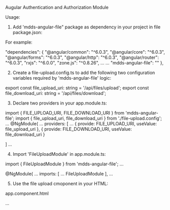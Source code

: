 Augular Authentication and Authorization Module

Usage:
1. Add 'mdds-angular-file" package as dependency in your project in file package.json:

For example:

  "dependencies": {
    "@angular/common": "^6.0.3",
    "@angular/core": "^6.0.3",
    "@angular/forms": "^6.0.3",
    "@angular/http": "^6.0.3",
    "@angular/router": "^6.0.3",
    "rxjs": "^6.0.0",
    "zone.js": "^0.8.26",
    ...
    ...
    "mdds-angular-file": "<version>"
  },

2. Create a file-upload.config.ts to add the following two configuration variables required by 'mdds-angular-file' logic:

export const file_upload_uri: string = '/api/files/upload';
export const file_download_uri: string = '/api/files/download';


3. Declare two providers in your app.module.ts:

  import { FILE_UPLOAD_URI, FILE_DOWNLOAD_URI } from 'mdds-angular-file';
  import { file_upload_uri, file_download_uri } from './file-upload.config';
  ...
  @NgModule(
  ...
  providers: [
    ...
    { provide: FILE_UPLOAD_URI, useValue: file_upload_uri },
    { provide: FILE_DOWNLOAD_URI, useValue: file_download_uri }

  ]
  ...

4. Import 'FileUploadModule' in app.module.ts:

  import { FileUploadModule } from 'mdds-angular-file';
  ...

  @NgModule(
  ...
  imports: [
    ...
    FileUploadModule
  ],
  ...

5. Use the file upload cmoponent in your HTML:

  app.component.html

  <div>
    ...
    <div style="display: inline-block; width: 80%;" >
        <file-upload [(downloadUrl)]="fileUrl"></file-upload>
    </div>
  </div>
